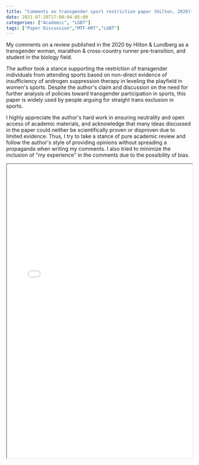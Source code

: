 ```yaml
---
title: "Comments on transgender sport restriction paper (Hilton, 2020)"
date: 2021-07-28T17:00:04-05:00
categories: ["Academic", "LGBT"]
tags: ["Paper Discussion","MTF-HRT","LGBT"]
---
```


My comments on a review published in the 2020 by Hilton & Lundberg as a transgender woman, marathon & cross-country runner pre-transition, and student in the biology field. 

The author took a stance supporting the restriction of transgender individuals from attending sports based on non-direct evidence of insufficiency of androgen suppression therapy in leveling the playfield in women's sports. Despite the author's claim and discussion on the need for further analysis of policies toward transgender participation in sports, this paper is widely used by people arguing for straight trans exclusion in sports.

I highly appreciate the author's hard work in ensuring neutrality and open access of academic materials, and acknowledge that many ideas discussed in the paper could neither be scientifically proven or disproven due to limited evidence. Thus, I try to take a stance of pure academic review and follow the author's style of providing opinions without spreading a propaganda when writing my comments. I also tried to minimize the inclusion of "my experience" in the comments due to the possibility of bias.

<iframe src="/img/hilton_annotated.pdf?" width="100%" height="800px">
</iframe>

